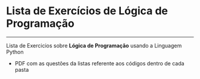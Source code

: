# Lista de Exercícios de Lógica de Programação
***
 Lista de Exercicios sobre **Lógica de Programação** usando a Linguagem Python
* PDF com as questões da listas referente aos códigos dentro de cada pasta
